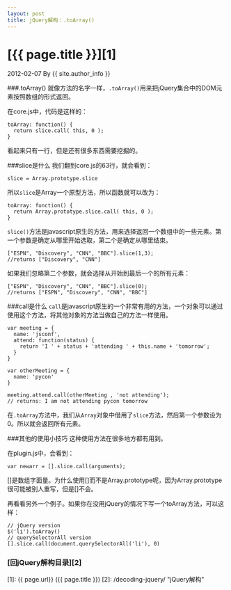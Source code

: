 ```yaml
---
layout: post
title: jQuery解构：.toArray()
---
```

# [{{ page.title }}][1]
2012-02-07 By {{ site.author_info }}

###.toArray()
就像方法的名字一样，`.toArray()`用来把jQuery集合中的DOM元素按照数组的形式返回。

在core.js中，代码是这样的：

    toArray: function() {
      return slice.call( this, 0 );
    }

看起来只有一行，但是还有很多东西需要挖掘的。

###slice是什么
我们翻到core.js的63行，就会看到：

    slice = Array.prototype.slice

所以`slice`是Array一个原型方法，所以函数就可以改为：

    toArray: function() {
      return Array.prototype.slice.call( this, 0 );
    }

`slice()`方法是javascript原生的方法，用来选择返回一个数组中的一些元素。第一个参数是确定从哪里开始选取，第二个是确定从哪里结束。

    ["ESPN", "Discovery", "CNN", "BBC"].slice(1,3);
    //returns ["Discovery", "CNN"]

如果我们忽略第二个参数，就会选择从开始到最后一个的所有元素：

    ["ESPN", "Discovery", "CNN", "BBC"].slice(0);
    //returns ["ESPN", "Discovery", "CNN", "BBC"]

###call是什么
`call`是javascript原生的一个非常有用的方法，一个对象可以通过使用这个方法，将其他对象的方法当做自己的方法一样使用。

    var meeting = {
      name: 'jsconf',
      attend: function(status) {
        return 'I ' + status + 'attending ' + this.name + 'tomorrow';
      }
    }
     
    var otherMeeting = {
      name: 'pycon'
    }
     
    meeting.attend.call(otherMeeting , 'not attending');
    // returns: I am not attending pycon tomorrow

在`.toArray`方法中，我们从`Array`对象中借用了`slice`方法，然后第一个参数设为0。所以就会返回所有元素。

###其他的使用小技巧
这种使用方法在很多地方都有用到。

在plugin.js中，会看到：

    var newarr = [].slice.call(arguments);

[]是数组字面量。为什么使用[]而不是Array.prototype呢，因为Array.prototype很可能被别人重写，但是[]不会。

再看看另外一个例子。如果你在没用jQuery的情况下写一个toArray方法，可以这样：

    // jQuery version
    $('li').toArray()
    // querySelectorAll version
    [].slice.call(document.querySelectorAll('li'), 0)


### [回jQuery解构目录][2]
[BeiYuu]:    http://beiyuu.com  "BeiYuu"
[jQuery]:   http://jquery.com/ "jQuery"
[1]:    {{ page.url}}  ({{ page.title }})
[2]:    /decoding-jquery/ "jQuery解构"
